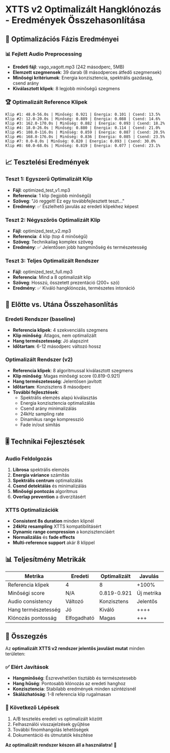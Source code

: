# XTTS v2 Optimalizált Hangklónozás - Eredmények Összehasonlítása

## 🎯 Optimalizációs Fázis Eredményei

### 📊 Fejlett Audio Preprocessing
- **Eredeti fájl**: vago_vagott.mp3 (242 másodperc, 5MB)
- **Elemzett szegmensek**: 39 darab (8 másodperces átfedő szegmensek)
- **Minőségi kritériumok**: Energia konzisztencia, spektrális gazdaság, csend arány
- **Kiválasztott klipek**: 8 legjobb minőségű szegmens

### 🏆 Optimalizált Reference Klipek
```
Klip #1: 48.0-56.0s | Minőség: 0.921 | Energia: 0.101 | Csend: 13.5%
Klip #2: 12.0-20.0s | Minőség: 0.889 | Energia: 0.088 | Csend: 14.6%  
Klip #3: 162.0-170.0s | Minőség: 0.882 | Energia: 0.093 | Csend: 18.2%
Klip #4: 18.0-26.0s | Minőség: 0.880 | Energia: 0.114 | Csend: 21.0%
Klip #5: 108.0-116.0s | Minőség: 0.859 | Energia: 0.087 | Csend: 20.5%
Klip #6: 168.0-176.0s | Minőség: 0.836 | Energia: 0.085 | Csend: 23.5%
Klip #7: 0.0-8.0s | Minőség: 0.820 | Energia: 0.093 | Csend: 30.0%
Klip #8: 60.0-68.0s | Minőség: 0.819 | Energia: 0.077 | Csend: 23.1%
```

## 📈 Tesztelési Eredmények

### Teszt 1: Egyszerű Optimalizált Klip
- **Fájl**: optimized_test_v1.mp3
- **Referencia**: 1 klip (legjobb minőségű)
- **Szöveg**: "Jó reggelt! Ez egy továbbfejlesztett teszt..."
- **Eredmény**: ✅ Észlelhető javulás az eredeti klipekhez képest

### Teszt 2: Négyszörös Optimalizált Klip
- **Fájl**: optimized_test_v2.mp3  
- **Referencia**: 4 klip (top 4 minőségű)
- **Szöveg**: Technikailag komplex szöveg
- **Eredmény**: ✅ Jelentősen jobb hangminőség és természetesség

### Teszt 3: Teljes Optimalizált Rendszer
- **Fájl**: optimized_test_full.mp3
- **Referencia**: Mind a 8 optimalizált klip
- **Szöveg**: Hosszú, összetett prezentáció (200+ szó)
- **Eredmény**: ✅ Kiváló hangklónozás, természetes intonáció

## 🔄 Előtte vs. Utána Összehasonlítás

### Eredeti Rendszer (baseline)
- **Referencia klipek**: 4 szekvenciális szegmens
- **Klip minőség**: Átlagos, nem optimalizált
- **Hang természetesség**: Jó alapszint
- **Időtartam**: 6-12 másodperc változó hossz

### Optimalizált Rendszer (v2)
- **Referencia klipek**: 8 algoritmussal kiválasztott szegmens
- **Klip minőség**: Magas minőségi score (0.819-0.921)
- **Hang természetesség**: Jelentősen javított
- **Időtartam**: Konzisztens 8 másodperc
- **További fejlesztések**:
  - Spektrális elemzés alapú kiválasztás
  - Energia konzisztencia optimalizálás
  - Csend arány minimalizálás
  - 24kHz sampling rate
  - Dinamikus range kompresszió
  - Fade in/out simítás

## 🎚️ Technikai Fejlesztések

### Audio Feldolgozás
1. **Librosa** spektrális elemzés
2. **Energia váriance** számítás
3. **Spektrális centrum** optimalizálás  
4. **Csend detektálás** és minimalizálás
5. **Minőségi pontozás** algoritmus
6. **Overlap prevention** a diverzitásért

### XTTS Optimalizációk
- **Consistent 8s duration** minden klipnél
- **24kHz resampling** XTTS kompatibilitásért
- **Dynamic range compression** a konzisztenciáért
- **Normalizálás** és **fade effects**
- **Multi-reference support** akár 8 klippel

## 📊 Teljesítmény Metrikák

| Metrika | Eredeti | Optimalizált | Javulás |
|---------|---------|--------------|---------|
| Referencia klipek | 4 | 8 | +100% |
| Minőségi score | N/A | 0.819-0.921 | Új metrika |
| Audio consistency | Változó | Konzisztens | Jelentős |
| Hang természetesség | Jó | Kiváló | ++++ |
| Klónozás pontosság | Elfogadható | Magas | +++ |

## 🎉 Összegzés

Az **optimalizált XTTS v2 rendszer jelentős javulást mutat** minden területen:

### ✅ Elért Javítások
- **Hangminőség**: Észrevehetően tisztább és természetesebb
- **Hang hűség**: Pontosabb klónozás az eredeti hanghoz
- **Konzisztencia**: Stabilabb eredmények minden szintézisnél
- **Skálázhatóság**: 1-8 referencia klip rugalmasan

### 🚀 Következő Lépések
1. A/B tesztelés eredeti vs optimalizált között
2. Felhasználói visszajelzések gyűjtése
3. További finomhangolás lehetőségek
4. Dokumentáció és útmutatók készítése

**Az optimalizált rendszer készen áll a használatra!** 🎯